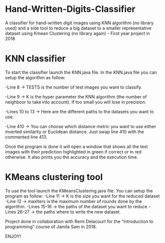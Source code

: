 # Hand-Written-Digits-Classifier
A classifier for hand-written digit images using KNN algorithm (no library used) and a side tool to reduce a big dataset to a smaller representative dataset 
using Kmean Clustering (no library again) - First year project in 2018 

# KNN classifier
To start the classifier launch the KNN.java file.
In the KNN.java file you can setup the algorithm as follow: 

  -Line 8 -> TESTS is the number of test images you want to classify. 
  
  -Line 9 -> K is the hyper parameter the KNN algorithm (the number of neighboor to take into account). If too small you will lose in precision.  
  
  -Lines 10 to 13 -> Here are the different paths to the datasets you want to use.  
  
  -Line 410 -> You can choose which distance metric you want to use either inverted similarity or Euclidean distance. Just swap line 410 with the commented line 413.  
 
Once the program is done it will open a window that shows all the test images with their prediction highlighted in green if correct or in red otherwise. 
It also prints you the accuracy and the execution time.
 
# KMeans clustering tool
To use the tool launch the KMeansClustering.java file.
You can setup the program as follow:
  -Line 11 -> K is the size you want for the reduced dataset
  -Line 12 -> maxIters is the maximum number of rounds done by the algorithm.
  -Lines 15-16 -> the paths of the dataset you want to reduce
  -Lines 26-27 -> the paths where to write the new dataset.
  
  
  
 Project done in collaboration with Remi Delacourt for the "Introduction to programming" course of Jamila Sam in 2018.
 
 ENJOY!
    
